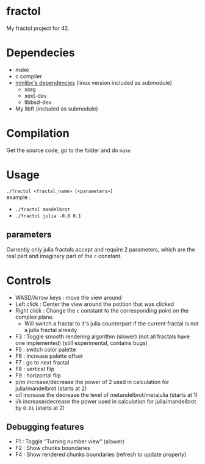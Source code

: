 # fractol
My fractol project for 42.

# Dependecies
- make
- c compiler
- [minlibx's dependencies](https://github.com/42Paris/minilibx-linux/tree/7dc53a411a7d4ae286c60c6229bd1e395b0efb82) (linux version included as submodule)
  - xorg
  - xext-dev
  - libbsd-dev
- My libft (included as submodule)

# Compilation
Get the source code, go to the folder and do `make`

# Usage
`./fractol <fractal_name> [<parameters>]`  
example :
- `./fractol mandelbrot`
- `./fractol julia -0.8 0.1`

## parameters
Currently only julia fractals accept and require 2 parameters, which are the real part and imaginary part of the `c` constant.

# Controls
- WASD/Arrow keys : move the view around  
- Left click : Center the view around the potition that was clicked
- Right click : Change the `c` constant to the corresponding point on the complex plane.
  - Will switch a fractal to it's julia counterpart if the current fractal is not a julia fractal already
- F3 : Toggle smooth rendering algorithm (slower) (not all fractals have one implemented) (still experimental, contains bugs)
- F5 : switch color palette
- F6 : increase palette offset
- F7 : go to next fractal
- F8 : vertical flip
- F9 : horizontal flip
- p/m increase/decrease the power of 2 used in calculation for julia/mandelbrot (starts at 2)
- o/l increase the decrease the level of metandelbrot/metajulia (starts at 1)
- i/k increase/decrease the power used in calculation for julia/mandelbrot by `0.01` (starts at 2)

## Debugging features
- F1 : Toggle "Turning number view" (slower)
- F2 : Show chunks boundaries
- F4 : Show rendered chunks boundaries (refresh to update properly)

